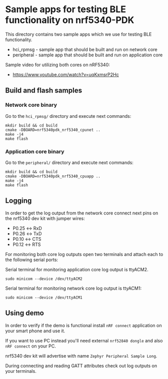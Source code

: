 # Sample apps for testing BLE functionality on nrf5340-PDK

This directory contains two sample apps which we use for testing BLE functionality.
* hci_rpmsg - sample app that should be built and run on network core
* peripheral - sample app that should be built and run on application core

Sample video for utilizing both cores on nRF5340:
* https://www.youtube.com/watch?v=uqKxmsrP2Hc

## Build and flash samples

### Network core binary
Go to the `hci_rpmsg/` directory and execute next commands:
```
mkdir build && cd build
cmake -DBOARD=nrf5340pdk_nrf5340_cpunet ..
make -j4
make flash
```
### Application core binary
Go to the `peripheral/` directory and execute next commands:
```
mkdir build && cd build
cmake -DBOARD=nrf5340pdk_nrf5340_cpuapp ..
make -j4
make flash
```

## Logging
In order to get the log output from the network core connect next pins on the nrf5340 dev kit with jumper wires:
* P0.25 ↔︎ RxD
* P0.26 ↔︎ TxD
* P0.10 ↔︎ CTS
* P0.12 ↔︎ RTS

For monitoring both core log outputs open two terminals and attach each to the following serial ports:

Serial terminal for monitoring application core log output is ttyACM2.
```
sudo minicom --device /dev/ttyACM2
```

Serial terminal for monitoring network core log output is ttyACM1:
```
sudo minicom --device /dev/ttyACM1
```

## Using demo
In order to verify if the demo is functional install `nRF connect` application on your smart phone and use it. 

If you want to use PC instead you'll need external `nrf52840 dongle` and also `nRF connect` on your PC.

nrf5340 dev kit will advertise with name `Zephyr Peripheral Sample Long`.

During connecting and reading GATT attributes check out log outputs on your terminals.
